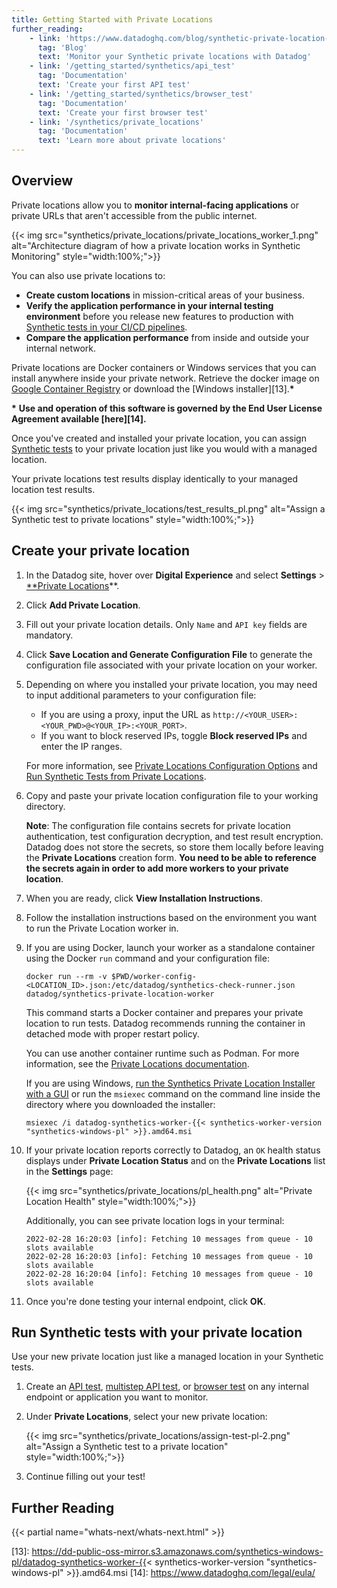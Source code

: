 ```yaml
---
title: Getting Started with Private Locations
further_reading:
    - link: 'https://www.datadoghq.com/blog/synthetic-private-location-monitoring-datadog/'
      tag: 'Blog'
      text: 'Monitor your Synthetic private locations with Datadog'
    - link: '/getting_started/synthetics/api_test'
      tag: 'Documentation'
      text: 'Create your first API test'
    - link: '/getting_started/synthetics/browser_test'
      tag: 'Documentation'
      text: 'Create your first browser test'
    - link: '/synthetics/private_locations'
      tag: 'Documentation'
      text: 'Learn more about private locations'
---
```


## Overview

Private locations allow you to **monitor internal-facing applications** or private URLs that aren't accessible from the public internet. 

{{< img src="synthetics/private_locations/private_locations_worker_1.png" alt="Architecture diagram of how a private location works in Synthetic Monitoring" style="width:100%;">}}

You can also use private locations to:

- **Create custom locations** in mission-critical areas of your business.
- **Verify the application performance in your internal testing environment** before you release new features to production with [Synthetic tests in your CI/CD pipelines][1].
- **Compare the application performance** from inside and outside your internal network.

Private locations are Docker containers or Windows services that you can install anywhere inside your private network. Retrieve the docker image on [Google Container Registry][2] or download the [Windows installer][13].**\*** 

**\*** **Use and operation of this software is governed by the End User License Agreement available [here][14].**

Once you've created and installed your private location, you can assign [Synthetic tests][3] to your private location just like you would with a managed location. 

Your private locations test results display identically to your managed location test results. 

{{< img src="synthetics/private_locations/test_results_pl.png" alt="Assign a Synthetic test to private locations" style="width:100%;">}}

## Create your private location

1. In the Datadog site, hover over **Digital Experience** and select **Settings** > [**Private Locations][5]**. 
2. Click **Add Private Location**.
3. Fill out your private location details. Only `Name` and `API key` fields are mandatory.
4. Click **Save Location and Generate Configuration File** to generate the configuration file associated with your private location on your worker. 
5. Depending on where you installed your private location, you may need to input additional parameters to your configuration file: 
    - If you are using a proxy, input the URL as `http://<YOUR_USER>:<YOUR_PWD>@<YOUR_IP>:<YOUR_PORT>`. 
    - If you want to block reserved IPs, toggle **Block reserved IPs** and enter the IP ranges. 

    For more information, see [Private Locations Configuration Options][6] and [Run Synthetic Tests from Private Locations][7]. 

6. Copy and paste your private location configuration file to your working directory.

    **Note**: The configuration file contains secrets for private location authentication, test configuration decryption, and test result encryption. Datadog does not store the secrets, so store them locally before leaving the **Private Locations** creation form. **You need to be able to reference the secrets again in order to add more workers to your private location**. 
7. When you are ready, click **View Installation Instructions**.
8. Follow the installation instructions based on the environment you want to run the Private Location worker in.
9. If you are using Docker, launch your worker as a standalone container using the Docker `run` command and your configuration file:

    ```shell
    docker run --rm -v $PWD/worker-config-<LOCATION_ID>.json:/etc/datadog/synthetics-check-runner.json datadog/synthetics-private-location-worker
    ```
    
    This command starts a Docker container and prepares your private location to run tests. Datadog recommends running the container in detached mode with proper restart policy.

    <div class="alert alert-info">You can use another container runtime such as Podman. For more information, see the <a href="https://docs.datadoghq.com/synthetics/private_locations/?tab=podman#install-your-private-location">Private Locations documentation</a>.</div>
    
    If you are using Windows, [run the Synthetics Private Location Installer with a GUI][12] or run the `msiexec` command on the command line inside the directory where you downloaded the installer:

    ```shell
    msiexec /i datadog-synthetics-worker-{{< synthetics-worker-version "synthetics-windows-pl" >}}.amd64.msi
    ```

10. If your private location reports correctly to Datadog, an `OK` health status displays under **Private Location Status** and on the **Private Locations** list in the **Settings** page:

    {{< img src="synthetics/private_locations/pl_health.png" alt="Private Location Health" style="width:100%;">}}

    Additionally, you can see private location logs in your terminal:

    ```text
    2022-02-28 16:20:03 [info]: Fetching 10 messages from queue - 10 slots available
    2022-02-28 16:20:03 [info]: Fetching 10 messages from queue - 10 slots available
    2022-02-28 16:20:04 [info]: Fetching 10 messages from queue - 10 slots available
    ```
11. Once you're done testing your internal endpoint, click **OK**.

## Run Synthetic tests with your private location

Use your new private location just like a managed location in your Synthetic tests.

1. Create an [API test][2], [multistep API test][8], or [browser test][9] on any internal endpoint or application you want to monitor.
2. Under **Private Locations**, select your new private location:

    {{< img src="synthetics/private_locations/assign-test-pl-2.png" alt="Assign a Synthetic test to a private location" style="width:100%;">}}

3. Continue filling out your test!

## Further Reading

{{< partial name="whats-next/whats-next.html" >}}



[1]: /continuous_testing/cicd_integrations
[2]: https://console.cloud.google.com/gcr/images/datadoghq/GLOBAL/synthetics-private-location-worker?pli=1
[3]: /getting_started/synthetics/
[4]: https://docs.docker.com/install/linux/docker-ce/ubuntu/#install-docker-ce
[5]: https://app.datadoghq.com/synthetics/settings/private-locations
[6]: /synthetics/private_locations/configuration/#configuration-options
[7]: /synthetics/private_locations/?tab=docker#blocking-reserved-ips
[8]: /getting_started/synthetics/api_test#create-a-multistep-api-test
[9]: /getting_started/synthetics/browser_test
[10]: https://podman.io/
[11]: https://app.vagrantup.com/ubuntu/boxes/jammy64
[12]: /synthetics/private_locations?tab=windows#install-your-private-location
[13]: https://dd-public-oss-mirror.s3.amazonaws.com/synthetics-windows-pl/datadog-synthetics-worker-{{< synthetics-worker-version "synthetics-windows-pl" >}}.amd64.msi
[14]: https://www.datadoghq.com/legal/eula/
